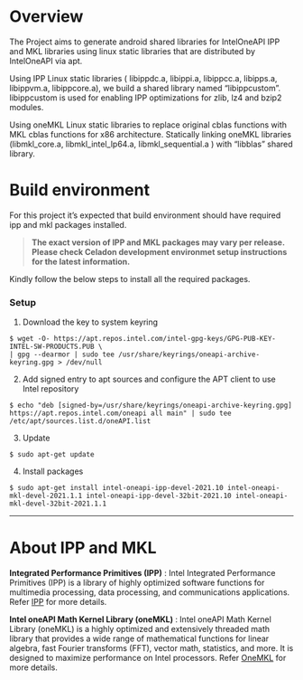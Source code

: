 # Overview
 
The Project aims to generate android shared libraries for IntelOneAPI IPP and MKL libraries using linux static libraries that are distributed by IntelOneAPI via apt.
 
Using IPP Linux static libraries ( libippdc.a, libippi.a, libippcc.a, libipps.a, libippvm.a, libippcore.a), we  build a shared library named “libippcustom”.  libippcustom is used for enabling IPP optimizations for zlib, lz4 and bzip2 modules.
 
Using oneMKL Linux static libraries to replace original cblas functions with MKL cblas functions for x86 architecture. Statically linking oneMKL libraries (libmkl_core.a, libmkl_intel_lp64.a, libmkl_sequential.a ) with “libblas” shared library.
 
# Build environment
 
For this project it’s expected that build environment should have required ipp and mkl packages installed.
 
> **The exact version of IPP and MKL packages may vary per release. Please check Celadon development environmet setup instructions for the latest information.**
 
Kindly follow the below steps to install all the required packages.
 
### Setup
1. Download the key to system keyring 
```
$ wget -O- https://apt.repos.intel.com/intel-gpg-keys/GPG-PUB-KEY-INTEL-SW-PRODUCTS.PUB \ 
| gpg --dearmor | sudo tee /usr/share/keyrings/oneapi-archive-keyring.gpg > /dev/null 
```
 
2. Add signed entry to apt sources and configure the APT client to use Intel repository 
```
$ echo "deb [signed-by=/usr/share/keyrings/oneapi-archive-keyring.gpg] https://apt.repos.intel.com/oneapi all main" | sudo tee /etc/apt/sources.list.d/oneAPI.list 
```
3. Update 
```
$ sudo apt-get update 
```
 
4. Install packages 
```
$ sudo apt-get install intel-oneapi-ipp-devel-2021.10 intel-oneapi-mkl-devel-2021.1.1 intel-oneapi-ipp-devel-32bit-2021.10 intel-oneapi-mkl-devel-32bit-2021.1.1 
```
-----
 
# About IPP and MKL
 
**Integrated Performance Primitives (IPP)** : Intel Integrated Performance Primitives (IPP) is a library of highly optimized software functions for multimedia processing, data processing, and communications applications.
Refer [IPP](https://www.intel.com/content/www/us/en/developer/tools/oneapi/ipp.html) for more details.
 
**Intel oneAPI Math Kernel Library (oneMKL)** : Intel oneAPI Math Kernel Library (oneMKL) is a highly optimized and extensively threaded math library that provides a wide range of mathematical functions for linear algebra, fast Fourier transforms (FFT), vector math, statistics, and more. It is designed to maximize performance on Intel processors.
Refer [OneMKL](https://www.intel.com/content/www/us/en/developer/tools/oneapi/onemkl.html) for more details.
